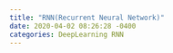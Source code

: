 ```yaml
---
title: "RNN(Recurrent Neural Network)"
date: 2020-04-02 08:26:28 -0400
categories: DeepLearning RNN
---
```

